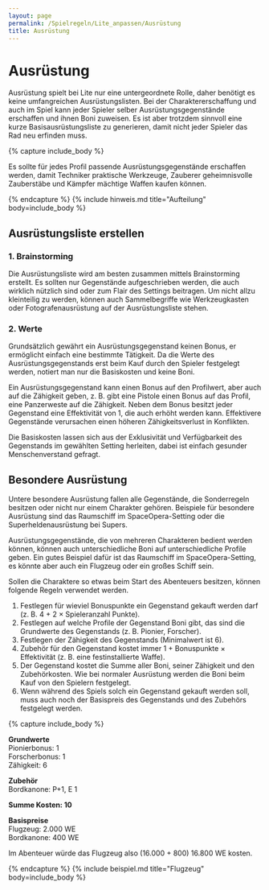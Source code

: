```yaml
---
layout: page
permalink: /Spielregeln/Lite_anpassen/Ausrüstung
title: Ausrüstung
---
```


# Ausrüstung

Ausrüstung spielt bei Lite nur eine untergeordnete Rolle, daher benötigt es keine umfangreichen Ausrüstungslisten. Bei der Charaktererschaffung und auch im Spiel kann jeder Spieler selber Ausrüstungsgegenstände erschaffen und ihnen Boni zuweisen. Es ist aber trotzdem sinnvoll eine kurze Basisausrüstungsliste zu generieren, damit nicht jeder Spieler das Rad neu erfinden muss.

{% capture include_body %}
<p>Es sollte für jedes Profil passende Ausrüstungsgegenstände erschaffen werden, damit Techniker praktische Werkzeuge, Zauberer geheimnisvolle Zauberstäbe und Kämpfer mächtige Waffen kaufen können.</p>
{% endcapture %}
{% include hinweis.md title="Aufteilung" body=include_body %}

## Ausrüstungsliste erstellen

### 1. Brainstorming

Die Ausrüstungsliste wird am besten zusammen mittels Brainstorming erstellt. Es sollten nur Gegenstände aufgeschrieben werden, die auch wirklich nützlich sind oder zum Flair des Settings beitragen. Um nicht allzu kleinteilig zu werden, können auch Sammelbegriffe wie Werkzeugkasten oder Fotografenausrüstung auf der Ausrüstungsliste stehen.

### 2. Werte

Grundsätzlich gewährt ein Ausrüstungsgegenstand keinen Bonus, er ermöglicht einfach eine bestimmte Tätigkeit. Da die Werte des Ausrüstungsgegenstands erst beim Kauf durch den Spieler festgelegt werden, notiert man nur die Basiskosten und keine Boni.

Ein Ausrüstungsgegenstand kann einen Bonus auf den Profilwert, aber auch auf die Zähigkeit geben, z. B. gibt eine Pistole einen Bonus auf das Profil, eine Panzerweste auf die Zähigkeit. Neben dem Bonus besitzt jeder Gegenstand eine Effektivität von 1, die auch erhöht werden kann. Effektivere Gegenstände verursachen einen höheren Zähigkeitsverlust in Konflikten.

Die Basiskosten lassen sich aus der Exklusivität und Verfügbarkeit des Gegenstands im gewählten Setting herleiten, dabei ist einfach gesunder Menschenverstand gefragt.

## Besondere Ausrüstung

Untere besondere Ausrüstung fallen alle Gegenstände, die Sonderregeln besitzen oder nicht nur einem Charakter gehören. Beispiele für besondere Ausrüstung sind das Raumschiff im SpaceOpera-Setting oder die Superheldenausrüstung bei Supers.

Ausrüstungsgegenstände, die von mehreren Charakteren bedient werden können, können auch unterschiedliche Boni auf unterschiedliche Profile geben. Ein gutes Beispiel dafür ist das Raumschiff im SpaceOpera-Setting, es könnte aber auch ein Flugzeug oder ein großes Schiff sein.

Sollen die Charaktere so etwas beim Start des Abenteuers besitzen, können folgende Regeln verwendet werden.

1. Festlegen für wieviel Bonuspunkte ein Gegenstand gekauft werden darf (z. B. 4 + 2 &times; Spieleranzahl Punkte).
2. Festlegen auf welche Profile der Gegenstand Boni gibt, das sind die Grundwerte des Gegenstands (z. B. Pionier, Forscher).
3. Festlegen der Zähigkeit des Gegenstands (Minimalwert ist 6).
4. Zubehör für den Gegenstand kostet immer 1 + Bonuspunkte &times; Effektivität (z. B. eine festinstallierte Waffe).
5. Der Gegenstand kostet die Summe aller Boni, seiner Zähigkeit und den Zubehörkosten. Wie bei normaler Ausrüstung werden die Boni beim Kauf von den Spielern festgelegt.
6. Wenn während des Spiels solch ein Gegenstand gekauft werden soll, muss auch noch der Basispreis des Gegenstands und des Zubehörs festgelegt werden.

{% capture include_body %}
<p><strong>Grundwerte</strong><br/>
Pionierbonus: 1<br/>
Forscherbonus: 1<br/>
Zähigkeit: 6</p>
<p><strong>Zubehör</strong><br/>
Bordkanone: P+1, E 1</p>
<strong>Summe Kosten: 10</strong>
<p><strong>Basispreise</strong><br/>
Flugzeug: 2.000 WE<br/>
Bordkanone: 400 WE</p>
<p>Im Abenteuer würde das Flugzeug also (16.000 + 800) 16.800 WE kosten.</p>
{% endcapture %}
{% include beispiel.md title="Flugzeug" body=include_body %}
